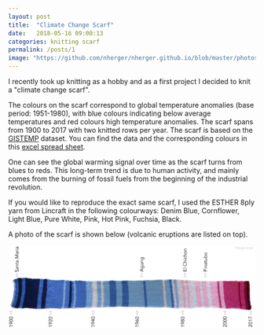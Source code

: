 ```yaml
---
layout: post
title:  "Climate Change Scarf"
date:   2018-05-16 09:00:13
categories: knitting scarf
permalink: /posts/1
image: "https://github.com/nherger/nherger.github.io/blob/master/photos/CCScarf_banner.JPG?raw=true"
---
```


I recently took up knitting as a hobby and as a first project I decided to knit a "climate change scarf".

<!--more-->

The colours on the scarf correspond to global temperature anomalies (base period: 1951-1980), with blue colours indicating below average temperatures and red colours high temperature anomalies. The scarf spans from 1900 to 2017 with two knitted rows per year. The scarf is based on the <a href="https://data.giss.nasa.gov/gistemp/graphs_v3/Fig.A2.txt" target="_blank">GISTEMP</a> dataset. You can find the data and the corresponding colours in this <a href="https://docs.google.com/spreadsheets/d/1samDZQZnFs-oeV9WHlkG6xanKDimXJA1MIjirLa_A8E/edit?usp=sharing" target="_blank">excel spread sheet</a>.

One can see the global warming signal over time as the scarf turns from blues to reds. This long-term trend is due to human activity, and mainly comes from the burning of fossil fuels from the beginning of the industrial revolution.

If you would like to reproduce the exact same scarf, I used the ESTHER 8ply yarn from Lincraft in the following colourways: Denim Blue, Cornflower, Light Blue, Pure White, Pink, Hot Pink, Fuchsia, Black.

A photo of the scarf is shown below (volcanic eruptions are listed on top).

![Climate Change Scarf](https://github.com/nherger/nherger.github.io/blob/master/photos/Scarf_timeseries_years.JPG?raw=true)
